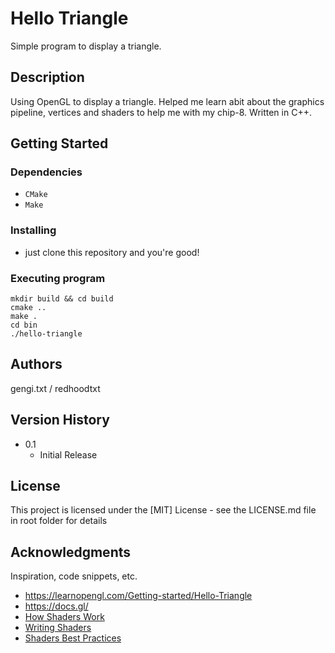 # Hello Triangle

Simple program to display a triangle. 

## Description

Using OpenGL to display a triangle. Helped me learn abit about the graphics pipeline, vertices and shaders to help me with my chip-8. Written in C++.

## Getting Started

### Dependencies

* `CMake`
* `Make`
### Installing

- just clone this repository and you're good!

### Executing program

```
mkdir build && cd build 
cmake ..
make .
cd bin 
./hello-triangle
``` 

## Authors

gengi.txt / redhoodtxt

## Version History

* 0.1
    * Initial Release
## License

This project is licensed under the [MIT] License - see the LICENSE.md file in root folder for details

## Acknowledgments

Inspiration, code snippets, etc.
* https://learnopengl.com/Getting-started/Hello-Triangle
* https://docs.gl/
* [How Shaders Work](https://www.youtube.com/watch?v=5W7JLgFCkwI&list=PLlrATfBNZ98foTJPJ_Ev03o2oq3-GGOS2&index=6&t=17s)
* [Writing Shaders](https://www.youtube.com/watch?v=71BLZwRGUJE)
* [Shaders Best Practices](https://www.youtube.com/watch?v=2pv0Fbo-7ms)